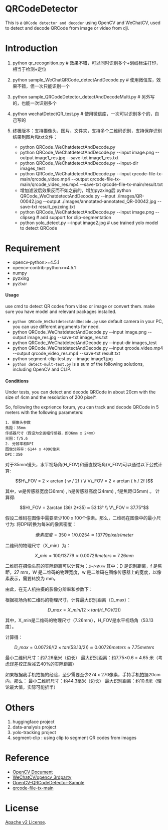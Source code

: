 # QRCodeDetector

This is a `QRCode detector and decoder` using OpenCV and WeChatCV, used to detect and decode QRCode from image or video from dji.

# Introduction
1. python qr_recognition.py # 效果不错，可以同时识别多个+划线标注打印，相当于检测+定位
2. python sample_WeChatQRCode_detectAndDecode.py # 使用微信库，效果不错，但一次只能识别一个
3. python sample_QRCodeDetector_detectAndDecodeMulti.py # 另外写的，也能一次识别多个
4. python wechatDetectQR_test.py # 使用微信库，一次可以识别多个的，自己写的

5. 终极版本：支持摄像头、图片、文件夹，支持多个二维码识别，支持保存识别结果到图片和txt文件：
    - python QRCode_WeChatdetectAndDecode.py
    - python QRCode_WeChatdetectAndDecode.py --input image.png --output image1_res.jpg --save-txt image1_res.txt
    - python QRCode_WeChatdetectAndDecode.py --input-dir images_test
    - python QRCode_WeChatdetectAndDecode.py --input qrcode-file-tx-main/qrcode_video.mp4 --output qrcode-file-tx-main/qrcode_video_res.mp4 --save-txt qrcode-file-tx-main/result.txt
    - 增加滤波后效果反而不如之前的，增加pyzxing后
    python QRCode_WeChatdetectAndDecode.py --input ./images/QR-00042.jpg --output ./images/annotated-annotated_QR-00042.jpg --save-txt result_pyzxing.txt
    - python QRCode_WeChatdetectAndDecode.py --input image.png --clipseg # add support for clip-segmentation
    - python yolo_detect.py --input image2.jpg # use trained yolo model to detect QRCode


# Requirement 
* opencv-python>=4.5.1
* opencv-contrib-python>=4.5.1
* numpy
* pyzxing
* pyzbar

#### Usage

use cmd to detect QR codes from video or image or convert them. 
make sure you have model and relevant packages installed. 
- `python QRCode_WeChatdetectAndDecode.py` use default camera in your PC, you can use different arguments for need.
- python QRCode_WeChatdetectAndDecode.py --input image.png --output image_res.jpg --save-txt image_res.txt
- python QRCode_WeChatdetectAndDecode.py --input-dir images_test
- python QRCode_WeChatdetectAndDecode.py --input qrcode_video.mp4 --output qrcode_video_res.mp4 --save-txt result.txt
- python segment-clip-test.py --image image1.jpg
- `python detect-mult-test.py` is a sum of the following solutions, including OpenCV and CLIP.

#### Conditions

Under tests, you can detect and decode QRCode in about 20cm with the size of 4cm and the resolution of 200 pixel*.

So, following the exprience forum, you can track and decode QRCode in 5 meters with the following parameters:
```
1. 摄像头参数
焦距：35mm 
传感器尺寸（假设为全画幅传感器，即36mm x 24mm）
光圈：f/5.6
2. 分辨率和DPI
图像分辨率：6144 x 4096像素
DPI：350
```
对于35mm镜头，水平视场角(H_FOV)和垂直视场角(V_FOV)可以通过以下公式计算:
```math
H\_FOV = 2 × arctan ( w / 2f ) \\
V\_FOV = 2 × arctan ( h / 2f )
```
其中，w是传感器宽度(36mm) , h是传感器高度(24mm) , f是焦距(35mm) 。
计算得:

```math
H\_FOV = 2arctan (36/ 2*35) ≈ 53.13° \\
V\_FOV ≈ 37.75°
```

假设二维码在图像中需要至少100 x 100个像素。那么，二维码在图像中的最小尺寸为:
将DPI转换为每米的像素密度：

```math
像素密度=350×1 /0.0254≈13779 pixels/meter
```
二维码的物理尺寸（X_min）为：
```math
X\_min= 100 / 13779 ≈ 0.00726meters ≈ 7.26mm
```
二维码在摄像头前的实际距离可以计算为：`𝐷=𝑓×𝑊/𝑤`
其中：D 是识别距离，f 是焦距，27 mm，W 是二维码的物理宽度，w 是二维码在图像传感器上的宽度，以像素表示，需要转换为 mm。

由此，在无人机拍摄的影像分辨率和参数下：

根据视场角和二维码的物理尺寸，计算最大识别距离（D_max）：
```math
D\_max= X\_min/(2×tan(H\_FOV/2))
```

其中，X_min是二维码的物理尺寸（7.26mm），H_FOV是水平视场角（53.13度）。

计算得：
```math
D\_max =0.00726/(2×tan(53.13/2)) ≈0.00726meters ≈7.75meters
```
最小二维码尺寸：约7.26毫米（边长）
最大识别距离：约7.75×0.6 = 4.65 米（考虑误差校正后减去40%的实际距离）

如果根据我手机拍摄的经验，至少需要至少274 x 270像素，手持手机拍摄20cm内，那么：
最小二维码尺寸：约44.3毫米（边长）
最大识别距离：约10.6米（理论最大值，实际可能折半）


# Others
1. huggingface project
2. data-analysis project
3. yolo-tracking project
4. segment-clip : using clip to segment QR codes from images


# Reference
* [OpenCV Document](https://docs.opencv.org/master/namespaces.html)
* [WeChatCV/opencv_3rdparty]()
* [OpenCV-QRCodeDetector-Sample]()
* [qrcode-file-tx-main]()
 
# License 
[Apache v2 License](LICENSE).

